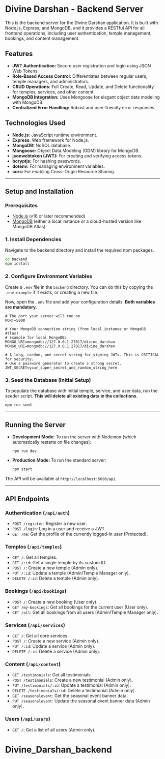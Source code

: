 # Divine Darshan - Backend Server

This is the backend server for the Divine Darshan application. It is built with Node.js, Express, and MongoDB, and it provides a RESTful API for all frontend operations, including user authentication, temple management, bookings, and content management.

## Features

- **JWT Authentication:** Secure user registration and login using JSON Web Tokens.
- **Role-Based Access Control:** Differentiates between regular users, temple managers, and administrators.
- **CRUD Operations:** Full Create, Read, Update, and Delete functionality for temples, services, and other content.
- **MongoDB Integration:** Uses Mongoose for elegant object data modeling with MongoDB.
- **Centralized Error Handling:** Robust and user-friendly error responses.

## Technologies Used

- **Node.js:** JavaScript runtime environment.
- **Express:** Web framework for Node.js.
- **MongoDB:** NoSQL database.
- **Mongoose:** Object Data Modeling (ODM) library for MongoDB.
- **jsonwebtoken (JWT):** For creating and verifying access tokens.
- **bcryptjs:** For hashing passwords.
- **dotenv:** For managing environment variables.
- **cors:** For enabling Cross-Origin Resource Sharing.

---
## Setup and Installation

### Prerequisites

- [Node.js](https://nodejs.org/) (v16 or later recommended)
- [MongoDB](https://www.mongodb.com/try/download/community) (either a local instance or a cloud-hosted version like MongoDB Atlas)

### 1. Install Dependencies

Navigate to the backend directory and install the required npm packages.

```bash
cd backend
npm install
```

### 2. Configure Environment Variables

Create a `.env` file in the `backend` directory. You can do this by copying the `.env.example` if it exists, or creating a new file.

Now, open the `.env` file and add your configuration details. **Both variables are mandatory.**

```env
# The port your server will run on
PORT=5000

# Your MongoDB connection string (from local instance or MongoDB Atlas)
# Example for local MongoDB: MONGO_URI=mongodb://127.0.0.1:27017/divine_darshan
MONGO_URI=mongodb://127.0.0.1:27017/divine_darshan

# A long, random, and secret string for signing JWTs. This is CRITICAL for security.
# Use a password generator to create a strong secret.
JWT_SECRET=your_super_secret_and_random_string_here
```

### 3. Seed the Database (Initial Setup)

To populate the database with initial temple, service, and user data, run the seeder script. **This will delete all existing data in the collections.**

```bash
npm run seed
```

---
## Running the Server

- **Development Mode:** To run the server with Nodemon (which automatically restarts on file changes):
  ```bash
  npm run dev
  ```
- **Production Mode:** To run the standard server:
  ```bash
  npm start
  ```

The API will be available at `http://localhost:5000/api`.

---
## API Endpoints

### Authentication (`/api/auth`)

- `POST /register`: Register a new user.
- `POST /login`: Log in a user and receive a JWT.
- `GET /me`: Get the profile of the currently logged-in user (Protected).

### Temples (`/api/temples`)

- `GET /`: Get all temples.
- `GET /:id`: Get a single temple by its custom ID.
- `POST /`: Create a new temple (Admin only).
- `PUT /:id`: Update a temple (Admin/Temple Manager only).
- `DELETE /:id`: Delete a temple (Admin only).

### Bookings (`/api/bookings`)

- `POST /`: Create a new booking (User only).
- `GET /my-bookings`: Get all bookings for the current user (User only).
- `GET /all`: Get all bookings from all users (Admin/Temple Manager only).

### Services (`/api/services`)

- `GET /`: Get all core services.
- `POST /`: Create a new service (Admin only).
- `PUT /:id`: Update a service (Admin only).
- `DELETE /:id`: Delete a service (Admin only).

### Content (`/api/content`)

- `GET /testimonials`: Get all testimonials.
- `POST /testimonials`: Create a new testimonial (Admin only).
- `PUT /testimonials/:id`: Update a testimonial (Admin only).
- `DELETE /testimonials/:id`: Delete a testimonial (Admin only).
- `GET /seasonalevent`: Get the seasonal event banner data.
- `PUT /seasonalevent`: Update the seasonal event banner data (Admin only).

### Users (`/api/users`)

- `GET /`: Get a list of all users (Admin only).
# Divine_Darshan_backend
